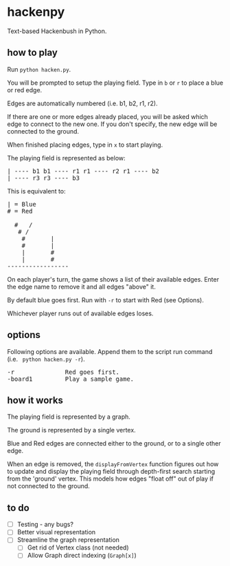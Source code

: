 hackenpy
========

Text-based Hackenbush in Python.

how to play
-----------

Run ```python hacken.py```. 

You will be prompted to setup the playing field. Type in ```b``` or ```r``` to place a blue or red edge. 

Edges are automatically numbered (i.e. b1, b2, r1, r2).

If there are one or more edges already placed, you will be asked which edge to connect to the new one. If you don't specify, the new edge will be connected to the ground.

When finished placing edges, type in ```x``` to start playing. 

The playing field is represented as below:
<pre>
| ---- b1 b1 ---- r1 r1 ---- r2 r1 ---- b2
| ---- r3 r3 ---- b3
</pre>

This is equivalent to:
<pre>
| = Blue
# = Red

  #   /
   # /		
	#		|
	#		|
	|		#
	|		#
-----------------
</pre>

On each player's turn, the game shows a list of their available edges. Enter the edge name to remove it and all edges "above" it. 

By default blue goes first. Run with ```-r``` to start with Red (see Options).

Whichever player runs out of available edges loses.

options
-------

Following options are available. Append them to the script run command (i.e. ``` python hacken.py -r```). 

<pre>
-r				Red goes first.
-board1			Play a sample game.
</pre>

how it works
------------

The playing field is represented by a graph.

The ground is represented by a single vertex. 

Blue and Red edges are connected either to the ground, or to a single other edge.

When an edge is removed, the ```displayFromVertex``` function figures out how to update and display the playing field through depth-first search starting from the 'ground' vertex. This models how edges "float off" out of play if not connected to the ground.

to do
-----

- [ ] Testing - any bugs?
- [ ] Better visual representation
- [ ] Streamline the graph representation
    - [ ] Get rid of Vertex class (not needed)
	- [ ] Allow Graph direct indexing (```Graph[x]```)